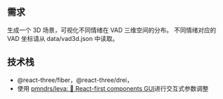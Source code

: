 ## 需求

生成一个 3D 场景，可视化不同情绪在 VAD 三维空间的分布。
不同情绪对应的 VAD 坐标请从 data/vad3d.json 中读取。

## 技术栈

- @react-three/fiber，@react-three/drei，
- 使用 [pmndrs/leva: 🌋 React-first components GUI](https://github.com/pmndrs/leva)进行交互式参数调整
